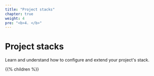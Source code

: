 ```yaml
---
title: "Project stacks"
chapter: true
weight: 4
pre: "<b>4. </b>"
---
```


# Project stacks

Learn and understand how to configure and extend your project's stack.

{{% children %}}
